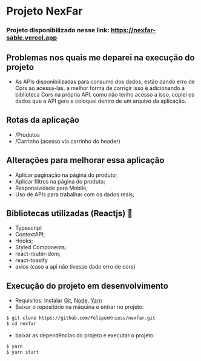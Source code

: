 # Projeto NexFar
### Projeto disponibilizado nesse link: https://nexfar-sable.vercel.app

## Problemas nos quais me deparei na execução do projeto
- As APIs disponibilizadas para consumo dos dados, estão dando erro de Cors ao acessa-las. a melhor forma de corrigir isso é adicionando a biblioteca Cors na própria API. como não tenho acesso a isso, copiei os dados que a API gera e coloquei dentro de um arquivo da aplicação.

## Rotas da aplicação
- /Produtos
- /Carrinho (acesso via carrinho do header)

## Alterações para melhorar essa aplicação
- Aplicar paginação na página do produto;
- Aplicar filtros na página do produto;
- Responsividade para Mobile;
- Uso de APIs para trabalhar com os dados reais;

## Bibliotecas utilizadas (Reactjs) 🚀
- Typescript
- ContextAPI;
- Hooks;
- Styled Components;
- react-router-dom;
- react-toastfy
- axios (caso a api não tivesse dado erro de cors)

## Execução do projeto em desenvolvimento
- Requisítos: Instalar [Git](https://git-scm.com/), [Node](https://nodejs.org/en/), [Yarn](https://yarnpkg.com/)
- Baixar o repositório na máquina e entrar no projeto:
```bash
$ git clone https://github.com/FelipenKniess/nexfar.git
$ cd nexfar
```
- baixar as dependências do projeto e executar o projeto:
```bash
$ yarn
$ yarn start
```
